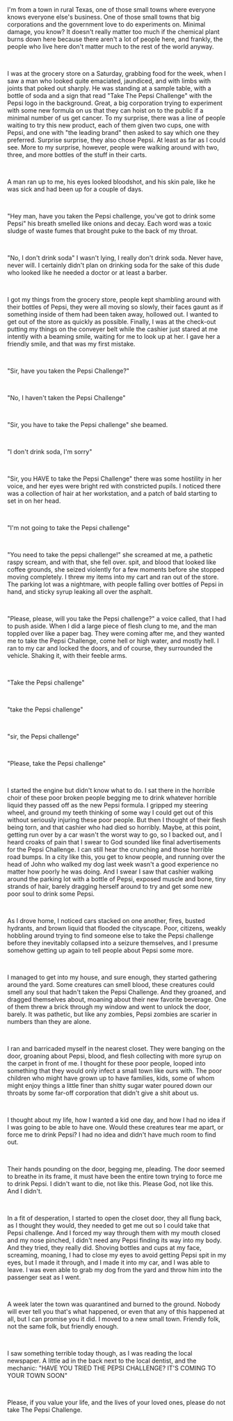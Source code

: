 &#x200B;

I'm from a town in rural Texas, one of those small towns where everyone knows everyone else's business. One of those small towns that big corporations and the government love to do experiments on. Minimal damage, you know? It doesn't really matter too much if the chemical plant burns down here because there aren't a lot of people here, and frankly, the people who live here don't matter much to the rest of the world anyway. 

&#x200B;

I was at the grocery store on a Saturday, grabbing food for the week, when I saw a man who looked quite emaciated, jaundiced, and with limbs with joints that poked out sharply. He was standing at a sample table, with a bottle of soda and a sign that read "Take The Pepsi Challenge" with the Pepsi logo in the background. Great, a big corporation trying to experiment with some new formula on us that they can hoist on to the public if a minimal number of us get cancer. To my surprise, there was a line of people waiting to try this new product, each of them given two cups, one with Pepsi, and one with "the leading brand" then asked to say which one they preferred. Surprise surprise, they also chose Pepsi. At least as far as I could see. More to my surprise, however, people were walking around with two, three, and more bottles of the stuff in their carts. 

&#x200B;

A man ran up to me, his eyes looked bloodshot, and his skin pale, like he was sick and had been up for a couple of days. 

&#x200B;

"Hey man, have you taken the Pepsi challenge, you've got to drink some Pepsi" his breath smelled like onions and decay. Each word was a toxic sludge of waste fumes that brought puke to the back of my throat. 

&#x200B;

"No, I don't drink soda" I wasn't lying, I really don't drink soda. Never have, never will. I certainly didn't plan on drinking soda for the sake of this dude who looked like he needed a doctor or at least a barber. 

&#x200B;

I got my things from the grocery store, people kept shambling around with their bottles of Pepsi, they were all moving so slowly, their faces gaunt as if something inside of them had been taken away, hollowed out. I wanted to get out of the store as quickly as possible. Finally, I was at the check-out putting my things on the conveyer belt while the cashier just stared at me intently with a beaming smile, waiting for me to look up at her. I gave her a friendly smile, and that was my first mistake. 

&#x200B;

"Sir, have you taken the Pepsi Challenge?" 

&#x200B;

"No, I haven't taken the Pepsi Challenge" 

&#x200B;

"Sir, you have to take the Pepsi challenge" she beamed. 

&#x200B;

"I don't drink soda, I'm sorry" 

&#x200B;

"Sir, you HAVE to take the Pepsi Challenge" there was some hostility in her voice, and her eyes were bright red with constricted pupils. I noticed there was a collection of hair at her workstation, and a patch of bald starting to set in on her head. 

&#x200B;

"I'm not going to take the Pepsi challenge" 

&#x200B;

"You need to take the pepsi challenge!" she screamed at me, a pathetic raspy scream, and with that, she fell over. spit, and blood that looked like coffee grounds, she seized violently for a few moments before she stopped moving completely. I threw my items into my cart and ran out of the store. The parking lot was a nightmare, with people falling over bottles of Pepsi in hand, and sticky syrup leaking all over the asphalt. 

&#x200B;

"Please, please, will you take the Pepsi challenge?" a voice called, that I had to push aside. When I did a large piece of flesh clung to me, and the man toppled over like a paper bag. They were coming after me, and they wanted me to take the Pepsi Challenge, come hell or high water, and mostly hell. I ran to my car and locked the doors, and of course, they surrounded the vehicle. Shaking it, with their feeble arms.

&#x200B;

"Take the Pepsi challenge" 

&#x200B;

"take the Pepsi challenge" 

&#x200B;

"sir, the Pepsi challenge" 

&#x200B;

"Please, take the Pepsi challenge" 

&#x200B;

I started the engine but didn't know what to do. I sat there in the horrible choir of these poor broken people begging me to drink whatever horrible liquid they passed off as the new Pepsi formula. I gripped my steering wheel, and ground my teeth thinking of some way I could get out of this without seriously injuring these poor people. But then I thought of their flesh being torn, and that cashier who had died so horribly. Maybe, at this point, getting run over by a car wasn't the worst way to go, so I backed out, and I heard croaks of pain that I swear to God sounded like final advertisements for the Pepsi Challenge. I can still hear the crunching and those horrible road bumps. In a city like this, you get to know people, and running over the head of John who walked my dog last week wasn't a good experience no matter how poorly he was doing. And I swear I saw that cashier walking around the parking lot with a bottle of Pepsi, exposed muscle and bone, tiny strands of hair, barely dragging herself around to try and get some new poor soul to drink some Pepsi. 

&#x200B;

As I drove home, I noticed cars stacked on one another, fires, busted hydrants, and brown liquid that flooded the cityscape. Poor, citizens, weakly hobbling around trying to find someone else to take the Pepsi challenge before they inevitably collapsed into a seizure themselves, and I presume somehow getting up again to tell people about Pepsi some more. 

&#x200B;

I managed to get into my house, and sure enough, they started gathering around the yard. Some creatures can smell blood, these creatures could smell any soul that hadn't taken the Pepsi Challenge. And they groaned, and dragged themselves about, moaning about their new favorite beverage. One of them threw a brick through my window and went to unlock the door, barely. It was pathetic, but like any zombies, Pepsi zombies are scarier in numbers than they are alone.

&#x200B;

I ran and barricaded myself in the nearest closet. They were banging on the door, groaning about Pepsi, blood, and flesh collecting with more syrup on the carpet in front of me. I thought for these poor people, looped into something that they would only infect a small town like ours with. The poor children who might have grown up to have families, kids, some of whom might enjoy things a little finer than shitty sugar water poured down our throats by some far-off corporation that didn't give a shit about us. 

&#x200B;

I thought about my life, how I wanted a kid one day, and how I had no idea if I was going to be able to have one. Would these creatures tear me apart, or force me to drink Pepsi? I had no idea and didn't have much room to find out. 

&#x200B;

Their hands pounding on the door, begging me, pleading. The door seemed to breathe in its frame, it must have been the entire town trying to force me to drink Pepsi. I didn't want to die, not like this. Please God, not like this. And I didn't. 

&#x200B;

In a fit of desperation, I started to open the closet door, they all flung back, as I thought they would, they needed to get me out so I could take that Pepsi challenge. And I forced my way through them with my mouth closed and my nose pinched, I didn't need any Pepsi finding its way into my body. And they tried, they really did. Shoving bottles and cups at my face, screaming, moaning, I had to close my eyes to avoid getting Pepsi spit in my eyes, but I made it through, and I made it into my car, and I was able to leave. I was even able to grab my dog from the yard and throw him into the passenger seat as I went. 

&#x200B;

A week later the town was quarantined and burned to the ground. Nobody will ever tell you that's what happened, or even that any of this happened at all, but I can promise you it did. I moved to a new small town. Friendly folk, not the same folk, but friendly enough. 

&#x200B;

 

I saw something terrible today though, as I was reading the local newspaper. A little ad in the back next to the local dentist, and the mechanic: "HAVE YOU TRIED THE PEPSI CHALLENGE? IT'S COMING TO YOUR TOWN SOON"

&#x200B;

Please, if you value your life, and the lives of your loved ones, please do not take The Pepsi Challenge.